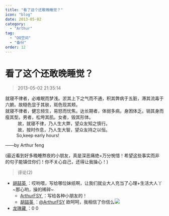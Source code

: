 ```yaml
---
title: "看了这个还敢晚睡觉？"
icon: "blog"
date: 2013-05-02
category:
  - "Arthur"
tag:
  - "QQ空间"
  - "备份"
order: 12
---
```

# 看了这个还敢晚睡觉？

> 2013-05-02 21:35:14

就寝不律者，必难眠而梦浅。淤其上下之气而不通，积其弊病于五脏，滞其流毒于六腑。故糙色显于其肤，斑色现其颊。  
就寝不律者，健忘频生，易怒而忧焦。达长期者，体弱多病，身困体乏。销其身而瘦其型。男者，松垮其肌。女者，毁其形体。  
          故，就寝不律，乃人生大弊，望众友知之慎行。  
          故，按时作息，乃人生大智，望众友持之以恒。  
         So,keep early hours!

——by Arthur feng

(最近看到好多晚睡熬夜的小朋友，真是深恶痛绝+万分惋惜！希望这些事实而非的句子能镇住你们！你不关心自己，还得让我操心！)

> 评论(2)

- [胡喆英 ](https://user.qzone.qq.com/1025682220)：哎哟喂，写给哪位妹纸啊，让我们就业大人充当了心理+生活大人丫~那心哟，操的稀碎~
  - [ArthurFSY ](https://user.qzone.qq.com/254904240)：写给各种小朋友的！
  - [胡喆英 ](https://user.qzone.qq.com/1025682220)：[@ArthurFSY](https://user.qzone.qq.com/254904240) 欧呵呵，我相信了你信么![](https://pan.4a1801.life:11443/d/public/Qzone/Common/images/e144.gif)
- [龙瑰藏 ](https://user.qzone.qq.com/407610752)：0 0
